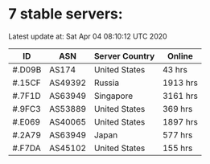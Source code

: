 # 7 stable servers:

Latest update at: Sat Apr 04 08:10:12 UTC 2020

| ID | ASN | Server Country | Online |
| -- | --- | -------------- | ------ |
| #.D09B | AS174 | United States | 43 hrs |
| #.15CF | AS49392 | Russia | 1913 hrs |
| #.7F1D | AS63949 | Singapore | 3161 hrs |
| #.9FC3 | AS53889 | United States | 369 hrs |
| #.E069 | AS40065 | United States | 1897 hrs |
| #.2A79 | AS63949 | Japan | 577 hrs |
| #.F7DA | AS45102 | United States | 155 hrs |

